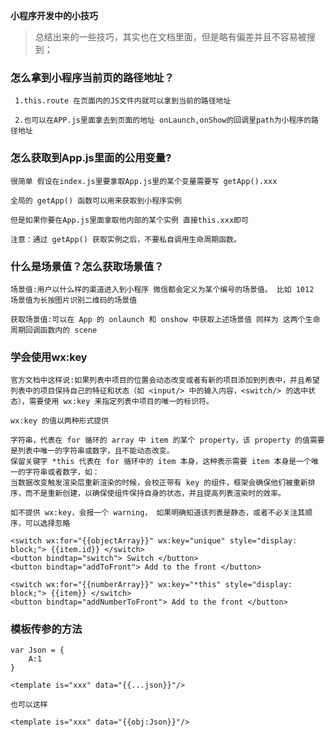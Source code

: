 **小程序开发中的小技巧**

>总结出来的一些技巧，其实也在文档里面，但是略有偏差并且不容易被搜到；

### 怎么拿到小程序当前页的路径地址？

	 1.this.route 在页面内的JS文件内就可以拿到当前的路径地址
	 
	 2.也可以在APP.js里面拿去到页面的地址 onLaunch,onShow的回调里path为小程序的路径地址

###	怎么获取到App.js里面的公用变量?
	
	很简单 假设在index.js里要拿取App.js里的某个变量需要写 getApp().xxx 

	全局的 getApp() 函数可以用来获取到小程序实例

	但是如果你要在App.js里面拿取他内部的某个实例 直接this.xxx即可

	注意：通过 getApp() 获取实例之后，不要私自调用生命周期函数。

### 什么是场景值？怎么获取场景值？
	
	场景值:用户以什么样的渠道进入到小程序 微信都会定义为某个编号的场景值。 比如 1012 场景值为长按图片识别二维码的场景值

	获取场景值:可以在 App 的 onlaunch 和 onshow 中获取上述场景值 同样为 这两个生命周期回调函数内的 scene 


### 学会使用wx:key
	
	官方文档中这样说:如果列表中项目的位置会动态改变或者有新的项目添加到列表中，并且希望列表中的项目保持自己的特征和状态（如 <input/> 中的输入内容，<switch/> 的选中状态），需要使用 wx:key 来指定列表中项目的唯一的标识符。

	wx:key 的值以两种形式提供

	字符串，代表在 for 循环的 array 中 item 的某个 property，该 property 的值需要是列表中唯一的字符串或数字，且不能动态改变。
	保留关键字 *this 代表在 for 循环中的 item 本身，这种表示需要 item 本身是一个唯一的字符串或者数字，如：
	当数据改变触发渲染层重新渲染的时候，会校正带有 key 的组件，框架会确保他们被重新排序，而不是重新创建，以确保使组件保持自身的状态，并且提高列表渲染时的效率。

	如不提供 wx:key，会报一个 warning， 如果明确知道该列表是静态，或者不必关注其顺序，可以选择忽略


```
<switch wx:for="{{objectArray}}" wx:key="unique" style="display: block;"> {{item.id}} </switch>
<button bindtap="switch"> Switch </button>
<button bindtap="addToFront"> Add to the front </button>

<switch wx:for="{{numberArray}}" wx:key="*this" style="display: block;"> {{item}} </switch>
<button bindtap="addNumberToFront"> Add to the front </button>
```

### 模板传参的方法

```
var Json = {
	A:1
}

<template is="xxx" data="{{...json}}"/>

也可以这样

<template is="xxx" data="{{obj:Json}}"/>

```












